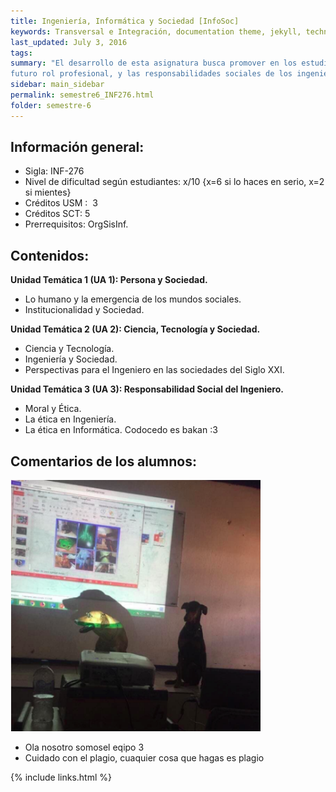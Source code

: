 ```yaml
---
title: Ingeniería, Informática‌ ‌y‌ ‌Sociedad‌ ‌[InfoSoc]‌ ‌
keywords: Transversal e Integración, documentation theme, jekyll, technical writers, help authoring tools, hat replacements
last_updated: July 3, 2016
tags: 
summary: "El desarrollo de esta asignatura busca promover en los estudiantes el análisis y reflexión sobre su
futuro rol profesional, y las responsabilidades sociales de los ingenieros. En este contexto, se abordan temas en el ámbito de los sistemas sociales y los impactos de la actividad científica y tecnológica en las personas y en la sociedad, a través de metodologías de enseñanza y aprendizaje que incluyen espacios de discusión y trabajo colaborativo.‌"
sidebar: main_sidebar
permalink: semestre6_INF276.html
folder: semestre-6
---
```



## Información‌ ‌general:‌ ‌

- Sigla:‌ ‌INF-276‌ ‌
- Nivel‌ ‌de‌ ‌dificultad‌ ‌según‌ ‌estudiantes:‌ ‌x/10‌ ‌{x=6‌ ‌si‌ ‌lo‌ ‌haces‌ ‌en‌ ‌serio, x=2‌ ‌si‌ ‌mientes}‌ ‌
- Créditos‌ ‌USM‌ ‌:‌ ‌ ‌3
- Créditos SCT: 5
- Prerrequisitos:‌ ‌OrgSisInf.‌ ‌

## Contenidos:‌ ‌

**Unidad Temática 1 (UA 1): Persona y Sociedad.**
- Lo humano y la emergencia de los mundos sociales.
- Institucionalidad y Sociedad.

**Unidad Temática 2 (UA 2): Ciencia, Tecnología y Sociedad.**
- Ciencia y Tecnología.
- Ingeniería y Sociedad.
- Perspectivas para el Ingeniero en las sociedades del Siglo XXI.

**Unidad Temática 3 (UA 3): Responsabilidad Social del Ingeniero.**
- Moral y Ética.
- La ética en Ingeniería.
- La ética en Informática.
Codocedo‌ ‌es‌ ‌bakan‌ ‌:3‌ ‌

## Comentarios‌ ‌de‌ ‌los‌ ‌alumnos:‌ ‌

<div class="text-center mb-3">
    <img src="images/semestre-6/infosoc1.png" alt="collapse" width="400px" height="auto">
</div>

- Ola‌ ‌nosotro‌ ‌somosel‌ ‌eqipo‌ ‌3‌
- Cuidado con el plagio, cuaquier cosa que hagas es plagio

{% include links.html %}
